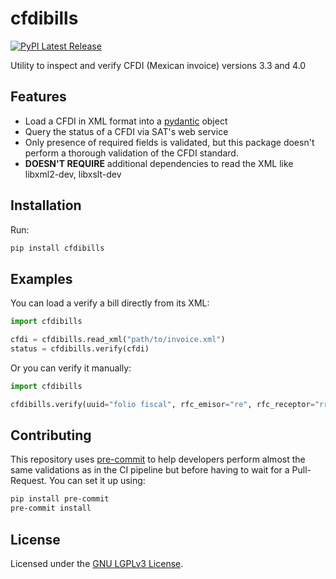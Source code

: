 # cfdibills
[![PyPI Latest Release](https://img.shields.io/pypi/v/cfdibills.svg)](https://pypi.org/project/cfdibills/)

Utility to inspect and verify CFDI (Mexican invoice) versions 3.3 and 4.0

## Features

* Load a CFDI in XML format into a [pydantic](https://github.com/samuelcolvin/pydantic) object
* Query the status of a CFDI via SAT's web service
* Only presence of required fields is validated, but this package doesn't perform a thorough validation of the CFDI
standard.
* **DOESN'T REQUIRE** additional dependencies to read the XML like libxml2-dev, libxslt-dev


## Installation

Run:

```sh
pip install cfdibills
```

## Examples

You can load a verify a bill directly from its XML:

````python
import cfdibills

cfdi = cfdibills.read_xml("path/to/invoice.xml")
status = cfdibills.verify(cfdi)
````

Or you can verify it manually:

````python
import cfdibills

cfdibills.verify(uuid="folio fiscal", rfc_emisor="re", rfc_receptor="rr", total_facturado=150.00)
````

## Contributing

This repository uses [pre-commit](https://pre-commit.com/) to help developers perform almost the same validations as in
the CI pipeline but before having to wait for a Pull-Request. You can set it up using:

```sh
pip install pre-commit
pre-commit install
```

## License

Licensed under the [GNU LGPLv3 License](https://github.com/peguerosdc/cfdibilly/blob/master/LICENSE).
